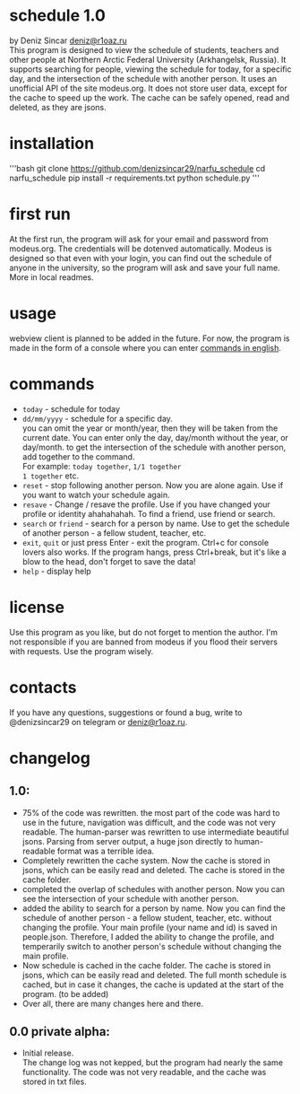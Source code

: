 # schedule 1.0
by Deniz Sincar <deniz@r1oaz.ru>  
This program is designed to view the schedule of students, teachers and other people at Northern Arctic Federal University (Arkhangelsk, Russia).
It supports searching for people, viewing the schedule for today, for a specific day, and the intersection of the schedule with another person.
It uses an unofficial API of the site modeus.org. It does not store user data, except for the cache to speed up the work. The cache can be safely opened, read and deleted, as they are jsons.
# installation
'''bash
git clone https://github.com/denizsincar29/narfu_schedule
cd narfu_schedule
pip install -r requirements.txt
python schedule.py
'''

# first run
At the first run, the program will ask for your email and password from modeus.org. The credentials will be dotenved automatically.
Modeus is designed so that even with your login, you can find out the schedule of anyone in the university, so the program will ask and save your full name. More in local readmes.
# usage
webview client is planned to be added in the future. For now, the program is made in the form of a console where you can enter [commands in english](#commands).
# commands
- `today` - schedule for today
- `dd/mm/yyyy` - schedule for a specific day.  
you can omit the year or month/year, then they will be taken from the current date. You can enter only the day, day/month without the year, or day/month.
to get the intersection of the schedule with another person, add together to the command.  
For example:
`today together`,
`1/1 together`  
`1 together`
etc.
- `reset` - stop following another person. Now you are alone again. Use if you want to watch your schedule again.
- `resave` - Change / resave the profile. Use if you have changed your profile or identity ahahahahah. To find a friend, use friend or search.
- `search` or `friend` - search for a person by name. Use to get the schedule of another person - a fellow student, teacher, etc.
- `exit`, `quit` or just press Enter - exit the program. Ctrl+c for console lovers also works. If the program hangs, press Ctrl+break, but it's like a blow to the head, don't forget to save the data!
- `help` - display help
# license
Use this program as you like, but do not forget to mention the author. I'm not responsible if you are banned from modeus if you flood their servers with requests. Use the program wisely.
# contacts
If you have any questions, suggestions or found a bug, write to @denizsincar29 on telegram or deniz@r1oaz.ru.
# changelog
## 1.0:
- 75% of the code was rewritten. the most part of the code was hard to use in the future, navigation was difficult, and the code was not very readable.
The human-parser was rewritten to use intermediate beautiful jsons. Parsing from server output, a huge json directly to human-readable format was a terrible idea.
- Completely rewritten the cache system. Now the cache is stored in jsons, which can be easily read and deleted. The cache is stored in the cache folder.
- completed the overlap of schedules with another person. Now you can see the intersection of your schedule with another person.
- added the ability to search for a person by name. Now you can find the schedule of another person - a fellow student, teacher, etc. without changing the profile. Your main profile (your name and id) is saved in people.json.
Therefore, I added the ability to change the profile, and temperarily switch to another person's schedule without changing the main profile.
- Now schedule is cached in the cache folder. The cache is stored in jsons, which can be easily read and deleted. The full month schedule is cached, but in case it changes, the cache is updated at the start of the program. (to be added)
- Over all,  there are many changes here and there.
## 0.0 private alpha:
- Initial release.  
The change log was not kepped, but the program had nearly the same functionality. The code was not very readable, and the cache was stored in txt files.

